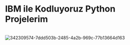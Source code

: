 <b><h1>IBM ile Kodluyoruz Python Projelerim</h1></b>
<br>
![342309574-7ddd503b-2485-4a2b-969c-77b13664d163](https://github.com/f3nr1rs3c/IBM_ile_Kodluyoruz_CyberStart/assets/51451598/6c69e478-e84a-47e2-9c47-1f6283523062)
